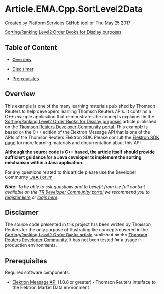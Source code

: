 # Article.EMA.Cpp.SortLevel2Data
Created by Platform Services GitHub tool on Thu May 25 2017

[Sorting/Ranking Level2 Order Books for Display purposes](https://developers.thomsonreuters.com/article/elektron-article-3) 
﻿
## Table of Content

* [Overview](#overview)

* [Disclaimer](#disclaimer)

* [Prerequisites](#prerequisites)

## <a id="overview"></a>Overview
This example is one of the many learning materials published by Thomson Reuters to help developers learning Thomson Reuters APIs. It contains a C++ example application that demonstrates the concepts explained in the [Sorting/Ranking Level2 Order Books for Display purposes](https://developers.thomsonreuters.com/article/elektron-article-3) article published on the [Thomson Reuters Developer Community portal](https://developers.thomsonreuters.com). 
This example is based on the C++ edition of the Elektron Message API that is one of the APIs of the Thomson Reuters Elektron SDK. Please consult the [Elektron SDK page](https://developers.thomsonreuters.com/elektron/elektron-sdk-cc) for more learning materials and documentation about this API.

**Although the source code is C++ based, the article itself should provide sufficient guidance for a Java developer to implement the sorting mechanism within a Java application.**

For any questions related to this article please use the Developer Community [Q&A Forum](https://community.developers.thomsonreuters.com).

***Note:** To be able to ask questions and to benefit from the full content available on the [TR Developer Community portal](https://developers.thomsonreuters.com) we recommend you to [register here]( https://developers.thomsonreuters.com/iam/register) or [login here]( https://developers.thomsonreuters.com/iam/login?destination_path=Lw%3D%3D).*

## <a id="disclaimer"></a>Disclaimer
The source code presented in this project has been written by Thomson Reuters for the only purpose of illustrating the concepts covered in the [Sorting/Ranking Level2 Order Books article](https://developers.thomsonreuters.com/article/elektron-article-3) published on the [Thomson Reuters Developer Community](https://developers.thomsonreuters.com). It has not been tested for a usage in production environments.

## <a id="prerequisites"></a>Prerequisites

Required software components:

* [Elektron Message API](https://developers.thomsonreuters.com/elektron/elektron-sdk-cc) (1.0.8 or greater) - Thomson Reuters interface to the Elektron Market Data environment
